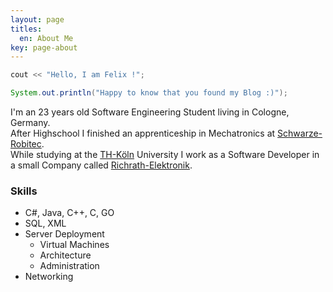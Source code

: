 ```yaml
---
layout: page
titles:
  en: About Me
key: page-about
---
```


```c++
cout << "Hello, I am Felix !";
```
```java
System.out.println("Happy to know that you found my Blog :)");
```

I'm an 23 years old Software Engineering Student living in Cologne, Germany.<br />
After Highschool I finished an apprenticeship in Mechatronics at [Schwarze-Robitec](https://www.schwarze-robitec.com).<br />
While studying at the [TH-Köln](https://www.th-koeln.de) University I work as a Software Developer in a small Company called [Richrath-Elektronik](http://www.richrath-elektronik.de).

### Skills

- C#, Java, C++, C, GO
- SQL, XML
- Server Deployment
  - Virtual Machines
  - Architecture
  - Administration
- Networking